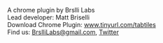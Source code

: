 A chrome plugin by Brslli Labs<br/>
Lead developer: Matt Briselli<br/>
Download Chrome Plugin: www.tinyurl.com/tabtiles<br/>
Find us:
<a href="mailto:BrslliLabs@gmail.com">BrslliLabs@gmail.com</a>,
<a href="https://twitter.com/brsllilabs">Twitter</a><br/>